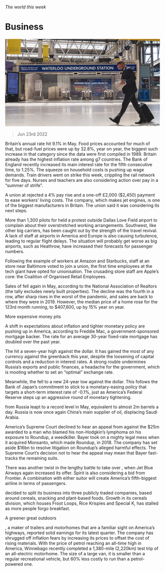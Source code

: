 ###### The world this week

# Business 

#####  

![image](images/20220625_WWP002.jpg) 

> Jun 23rd 2022 

Britain’s annual  rate hit 9.1% in May. Food prices accounted for much of that, but road-fuel prices were up by 32.8%, year on year, the biggest such increase in that category since the data were first compiled in 1989. Britain already has the highest inflation rate among g7 countries. The Bank of England recently increased its main interest rate for the fifth consecutive time, to 1.25%. The squeeze on household costs is pushing up wage demands. Train drivers went on strike this week, crippling the rail network for five days. Nurses and teachers are also considering action over pay in a “summer of strife”. 

A union at  rejected a 4% pay rise and a one-off £2,000 ($2,450) payment to ease workers’ living costs. The company, which makes jet engines, is one of the biggest manufacturers in Britain. The union said it was considering its next steps. 

More than 1,300 pilots for  held a protest outside Dallas Love Field airport to complain about their overstretched working arrangements. Southwest, like other big carriers, has been caught out by the strength of the travel revival. A lack of staff at airports in America and Europe is also causing turbulence, leading to regular flight delays. The situation will probably get worse as big airports, such as Heathrow, have increased their forecasts for passenger numbers. 

Following the example of workers at Amazon and Starbucks, staff at an  store near Baltimore voted to join a union, the first time employees at the tech giant have opted for unionisation. The crusading store staff are Apple’s core: the Coalition of Organised Retail Employees. 

Sales of  fell again in May, according to the National Association of Realtors (the tally excludes newly built properties). The decline was the fourth in a row, after sharp rises in the worst of the pandemic, and sales are back to where they were in 2019. However, the median price of a home rose for the 123rd month running, to $407,600, up by 15% year on year.

More expensive money pits

A shift in expectations about inflation and tighter monetary policy are pushing up  in America, according to Freddie Mac, a government-sponsored mortgage backer. The rate for an average 30-year fixed-rate mortgage has doubled over the past year. 

The  hit a seven-year high against the dollar. It has gained the most of any currency against the greenback this year, despite the loosening of capital controls and a reduction in interest rates. A strong rouble undermines Russia’s exports and public finances, a headache for the government, which is mooting whether to set an “optimal” exchange rate. 

Meanwhile, the  fell to a new 24-year low against the dollar. This follows the Bank of Japan’s commitment to stick to a monetary-easing policy that targets a short-term interest rate of -0.1%, just as America’s Federal Reserve steps up an aggressive round of monetary tightening.

 from Russia leapt to a record level in May, equivalent to almost 2m barrels a day. Russia is now once again China’s main supplier of oil, displacing Saudi Arabia.

America’s Supreme Court declined to hear an appeal from  against the $25m awarded to a man who blamed his non-Hodgkin’s lymphoma on his exposure to Roundup, a weedkiller. Bayer took on a mighty legal mess when it acquired Monsanto, which made Roundup, in 2018. The company has set aside $16bn to resolve litigation on Roundup’s alleged harmful effects. The Supreme Court’s decision not to hear the appeal may mean that Bayer fast-tracks the remaining suits. 

There was another twist in the lengthy battle to take over , when Jet Blue Airways again increased its offer. Spirit is also considering a bid from Frontier. A combination with either suitor will create America’s fifth-biggest airline in terms of passengers.

 decided to split its business into three publicly traded companies, based around cereals, snacking and plant-based foods. Growth in its cereals division, which houses Froot Loops, Rice Krispies and Special K, has stalled as more people forgo breakfast. 

A greener great outdoors

, a maker of trailers and motorhomes that are a familiar sight on America’s highways, reported solid earnings for its latest quarter. The company has shrugged off inflation fears by increasing its prices to offset the cost of rising materials. With the price of petrol reaching an all-time high in America, Winnebago recently completed a 1,380-mile (2,220km) test trip of an all-electric motorhome. The size of a large van, it is smaller than a regular recreational vehicle, but 60% less costly to run than a petrol-powered one. 

